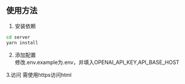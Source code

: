 ## 使用方法

1. 安装依赖

```bash
cd server
yarn install
```

2. 添加配置  
修改.env.example为.env，并填入OPENAI_API_KEY,API_BASE_HOST

3.访问
需使用https访问html
